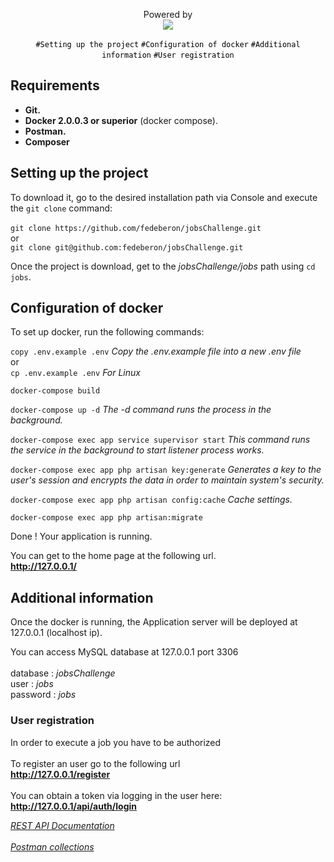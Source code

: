 <p align="center">Powered by<br/><img src="https://laravel.com/assets/img/components/logo-laravel.svg"></p>

<p align="center">
<a href="#setting-up" style="text-decoration: none; color: black;"><code>#Setting up the project</code></a>
<a href="#docker-config" style="text-decoration: none; color: black;"><code>#Configuration of docker</code></a>
<a href="#additional-info" style="text-decoration: none; color: black;"><code>#Additional information</code></a>
<a href="#user-registration" style="text-decoration: none; color: black;"><code>#User registration</code></a>
</p>

## Requirements

- **Git.**
- **Docker 2.0.0.3 or superior** (docker compose).
- **Postman.**
- **Composer**

<div id="setting-up"></div>

## Setting up the project

To download it, go to the desired installation path via Console and execute the `git clone` command:
<br/>
<br/>
`git clone https://github.com/fedeberon/jobsChallenge.git` <br/> or <br/> `git clone git@github.com:fedeberon/jobsChallenge.git`


Once the project is download, get to the *jobsChallenge/jobs* path using `cd jobs`.

<div id="docker-config"></div>

## Configuration of docker 

To set up docker, run the following commands:


`copy .env.example .env` *Copy the .env.example file into a new .env file*
<br/>or
<br/>`cp .env.example .env` *For Linux*


`docker-compose build`


`docker-compose up -d` *The -d command runs the process in the background.*


`docker-compose exec app service supervisor start` *This command runs the service in the background to start listener process works.* 


`docker-compose exec app php artisan key:generate` *Generates a key to the user's session and encrypts the data in order to maintain system's security.*

`docker-compose exec app php artisan config:cache` *Cache settings.* 

`docker-compose exec app php artisan:migrate`

Done ! Your application is running.

You can get to the home page at the following url.
<br/>
**http://127.0.0.1/**

<div id="additional-info"></div>

## Additional information

Once the docker is running, the Application server will be deployed at 127.0.0.1 (localhost ip).

You can access MySQL database at 127.0.0.1 port 3306
<br/>
<br/>
database : *jobsChallenge*
<br/>
user : *jobs*
<br/>
password : *jobs*  

<div id="user-registration"></div>

### User registration

In order to execute a job you have to be authorized
<br/>
<br/>
To register an user go to the following url
<br/>
**http://127.0.0.1/register**
<br/>
<br/>
You can obtain a token via logging in the user here:
<br/>
**http://127.0.0.1/api/auth/login**


[*REST API Documentation*](http://127.0.0.1/documentation)
<br/>
<br/>
[*Postman collections*](https://es.stackoverflow.com/)

